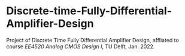# Discrete-time-Fully-Differential-Amplifier-Design
Project of Discrete Time Fully Differential Amplifier Design, affliated to course *EE4520 Analog CMOS Design I*, TU Delft, Jan. 2022.
